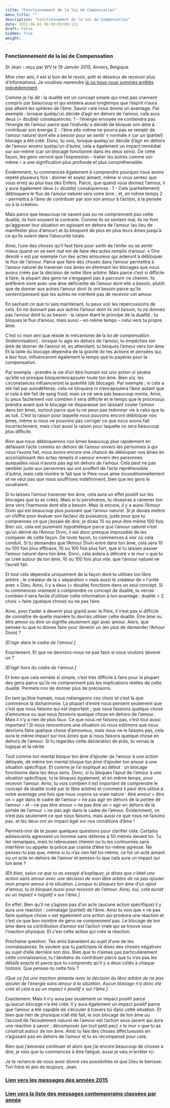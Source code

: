 ```yaml
---
title: "Fonctionnement de la loi de Compensation"
menu_title: ""
description: "Fonctionnement de la loi de Compensation"
date: 2022-06-01 06:00:01+00:121
draft: False
hidden: True
weight:
---
```

### Fonctionnement de la loi de Compensation

St Jean - reçu par WV le 19 Janvier 2015, Anvers, Belgique.

Mon cher ami, il est si bon de te revoir, prêt et désireux de recevoir plus d’informations. Je voudrais reprendre [là où nous nous sommes arrêtés précédemment](/fr-contemporary-messages/fr-contemporary-messages-by-date-order/fr-contemporary-messages-2015/fr-2015-1-2-1-wv-st-john/).

Comme je l’ai dit : la dualité est un concept simple qui n’est pas vraiment compris par beaucoup et qui existera aussi longtemps que l’esprit n’aura pas atteint les sphères de l’âme. Savoir cela nous donne un avantage. Par exemple : lorsque quelqu’un décide d’agir en dehors de l’amour, cela aura deux (= double) conséquences: 1 - l’énergie envoyée ne contiendra pas l’énergie de l’amour parce que l’individu a décidé de bloquer son âme à contribuer son énergie 2 - l’âme elle-même ne pourra pas se remplir de l’amour naturel dont elle a besoin pour se sentir « normale » car un (partiel) blocage a été créé. Donc, tu vois, lorsque quelqu’un décide d’agir en dehors de l’amour envers quelqu’un d’autre, cela a également un impact immédiat sur soi-même (car un blocage fonctionne dans les deux sens). De cette façon, les gens verront que l’expression – traiter les autres comme soi-même – a une signification plus profonde et plus compréhensible.

Évidemment, tu commences également à comprendre pourquoi nous avons répété plusieurs fois : donner et soyez aimant, même si vous sentez que vous errez au plus bas des Enfers. Parce, que quand vous donnez l’amour, il y aura également deux (= double) conséquences : 1 - Cela (partiellement) débloquera le flux de l’amour naturel vers votre âme ; et, en même temps 2 - permettra à l’âme de contribuer par son son amour à l’action, à la pensée ou à la création.

Mais parce que beaucoup ne savent pas ou ne comprennent pas cette dualité, ils font souvent le contraire. Comme ils se sentent mal, ils ne font qu’aggraver leur situation en agissant en dehors de l’amour (au lieu de manifester plus d’amour) et ils bloquent de plus en plus  leurs âmes jusqu’à ce qu’ils soient dans l’obscurité totale.

Ainsi, l’une des choses qu’il faut faire pour sortir de l’enfer ou se sentir mieux quand on se sent mal est de faire des actes remplis d’amour. « Dire désolé » est par exemple l’un des actes amoureux qui aideront à débloquer le flux de l’amour. Parce que faire des choses dans l’amour permettra à l’amour naturel de traverser nos âmes en éliminant les blocages que nous avons créés par la décision de notre libre arbitre. Mais parce c’est si difficile à faire, la plupart des gens ne s’engagent pas à parcourir ce chemin. Ils préfèrent vivre avec une âme déficiente de l’amour dont elle a besoin, plutôt que de donner aux autres l’amour dont ils ont besoin parce qu’ils sentent/pensent que les autres ne méritent pas de recevoir cet amour.

En sachant ce que tu sais maintenant, tu peux voir les répercussions de cela. En ne donnant pas aux autres l’amour dont ils ont besoin, tu ne donnes pas l’amour dont tu as besoin : la raison étant le principe de la dualité ; tu bloques le flux d’amour, mais aussi – en même temps – celui vers ta propre âme.

C’est ici mon ami que réside le mécanisme de la loi de compensation (Indemnisation) :  lorsque tu agis en dehors de l’amour, tu empêches ton âme de donner de l’amour et, en attendant, tu bloques l’amour vers ton âme. Et la taille du blocage dépendra de la gravité de tes actions et pensées qui, à leur tour, influenceront également le temps que tu payeras pour la compensation.

Par exemple : prendre la vie d’un être humain est une action si sévère qu’elle va presque bloquer/encapsuler toute ton âme. Bien sûr, les circonstances influenceront la quantité (de blocage). Par exemple ; si cela a été fait par autodéfense, cela ne bloquera ni n’encapsulera l’âme autant que si cela a été fait de sang froid, mais ce ne sera pas beaucoup moins. Ainsi, tu peux facilement voir combien il sera difficile et le temps que le processus prendra avant que le blocage ne disparaisse (en laissant couler l’amour dans ton âme), surtout parce que tu ne peux pas redonner vie à celui que tu as tué. C’est la raison pour laquelle nous pouvons encore débloquer nos âmes, même si nous ne pouvons pas corriger ce que nous avons fait incorrectement, mais c’est aussi la raison pour laquelle ce sera beaucoup plus difficile.

Bien que nous débloquerons nos âmes beaucoup plus rapidement en défaisant l’acte commis en dehors de l’amour envers les personnes à qui nous l’avons fait, nous avons encore une chance de débloquer nos âmes en accomplissant des actes remplis d »amour envers des personnes auxquelles nous n’avons pas agi en dehors de l’amour. Cela peut ne pas sembler juste aux personnes qui ont souffert de l’acte répréhensible d’autrui, mais cela montre le fait que le Père nous aime inconditionnellement et ne veut pas que nous souffrions indéfiniment, bien que les gens le voudraient.

Si tu laisses l’amour traverser ton âme, cela aura un effet positif sur les blocages que tu as créés. Mais si tu persévères, tu réussiras à ramener ton âme vers l’harmonie dont elle a besoin. Mais là encore, il y a aussi l’Amour Divin qui est beaucoup plus puissant que l’amour naturel. Si je devais mettre un chiffre pour évaluer son facteur de puissance, juste pour que tu comprennes ce que j’essaie de dire, je dirais 10 ou peut-être même 100 fois. Bien sûr, cela est purement hypothétique parce que l’amour naturel n’est qu’un dérivé de l’Amour Divin, il est donc presque impossible de les comparer de cette façon. De toute façon, tu commences à voir où cela conduit. Si tu demandes que l’Amour Divin entre dans ton âme, cela sera 10 ou 100 fois plus efficace, 10 ou 100 fois plus fort, que si tu laisses passer l’amour naturel dans ton âme. Donc, cela aidera à détruire « le mur » que tu as créé autour de ton âme, 10 ou 100 fois plus vite, que l’amour naturel ne l’aurait fait.

Et tout cela dépendra uniquement de la façon dont tu utilises ton libre arbitre ; le créateur de la « séparation » mais aussi le créateur de « l’unité avec » Dieu. Ainsi, il y a deux (= double) fonctions dans un seul concept. Si tu commences vraiment à comprendre ce concept de dualité, tu verras combien il sera facile d’utiliser cette information à ton avantage : dualité = 2 choix = faire (quelque chose) ou ne pas faire.

Ainsi, pour t’aider à devenir plus grand avec le Père, il n’est pas si difficile de connaître de quelle manière tu devrais utiliser cette dualité. Être âme ou être amour ou être un signifie seulement agir avec amour. Alors, que penses-tu que tu doives faire pour devenir un (en plus de demander l’Amour Divin) ?

*[D’agir dans le cadre de l’amour.]*

Exactement. Et que ne devrions-nous ne pas faire si nous voulons devenir un ?

*[D’agir hors du cadre de l’amour.]*

Et bien que cela semble si simple, c’est très difficile à faire pour la plupart des gens parce qu’ils ne comprennent pas les implications réelles de cette dualité. Permets moi de donner plus de précisions.

En tant qu’être humain, nous mélangeons ces choix et c’est là que commence la disharmonie. La plupart d’entre nous pensent seulement que c’est que nous faisons qui est important ; que nous fassions quelque chose d’amoureux ou que nous fassions quelque chose en dehors de l’amour. Mais il n’y a rien de plus faux. Ce que nous ne faisons pas, c’est tout aussi important ! Si nous rencontrons une situation où nous estimons que nous devrions faire quelque chose d’amoureux, mais nous ne le faisons pas, cela aura le même impact sur nos âmes que si nous faisons quelque chose en dehors de l’amour. Si tu regardes cette déclaration de près, tu verras la logique et la vérité.

Tout comme ton mental bloque ton âme d’ajouter de l’amour à une action déloyale, de même ton mental bloque ton  âme d’ajouter ton amour à une situation spécifique. Et comme je l’ai expliqué au début : un blocage fonctionne dans les deux sens. Donc, si tu bloques l’ajout de l’amour à une situation spécifique, tu te bloques également, et en même temps, pour recevoir l’amour. Ainsi, tu vois combien il est important de comprendre le concept de dualité (créé par le libre arbitre) et comment il peut être utilisé à notre avantage une fois que nous voyons sa vraie nature : être amour = être un = agir dans le cadre de l’amour = ne pas agir en dehors de la portée de l’amour – et – ne pas être amour = ne pas être un = agir en dehors de la portée de l’amour = ne pas agir dans le cadre de l’amour. Évidemment, ce n’est pas seulement ce que nous faisons, mais aussi ce que nous ne faisons pas. et les deux ont un impact égal sur nos conditions d’âme !

Permets-moi de te poser quelques questions pour clarifier cela. Certains adolescents agressent un homme sans défense à 50 mètres devant toi. Tu les remarques, mais tu rebrousses chemin ou tu les contournes sans interférer ou appeler la police par crainte d’être toi-même agressé. Ne penses-tu pas que, même si tu n’as rien fait toi-même, ce fut un acte aimant ou un acte en dehors de l’amour et penses-tu que cela aura un impact sur ton âme ?

*[Eh bien, selon ce que tu as essayé d’expliquer, je dirais que c’était une action sans amour avec une décision de mon libre arbitre de ne pas ajouter mon propre amour à la situation. Lorsque tu bloques ton âme d’un ajout d’amour, tu la bloques aussi pour recevoir de l’amour. Ainsi, oui, cela aurait eu un impact « négatif » sur l’âme.]*

En effet. Bien qu’il ne s’agisse pas d’un acte (aucune action spécifique) il y aura une réaction : colmatage (partiel) de l’âme. Ainsi tu vois que « ne pas faire quelque chose » est également une action qui produira une réaction et c’est ce que bon nombre de gens ne comprennent pas. Le blocage de ton âme dans sa contribution d’amour est l’action vraie qui se trouve sous l’inaction physique. Et c’est cette action qui crée la réaction.

Prochaine question. Tes amis bavardent au sujet d’une de tes connaissances. Ils veulent que tu participes et dises des choses négatives au sujet d’elle derrière son dos. Bien que tu n’aimes pas particulièrement cette connaissance, tu t’abstiens de contribuer parce que tu n’as pas les détails exacts et parce que tu comprends qu’il y a deux côtés à chaque histoire. Que penses-tu cette fois ?

*[Que ce fut une inaction aimante avec la décision du libre arbitre de ne pas ajouter de l’énergie sans amour à la situation. Aucun blocage n’a donc été créé et cela a eu un impact  « positif » sur l’âme.]*

Exactement. Mais il n’y aura pas seulement un impact positif parce qu’aucun blocage n’a été créé. Il y aura également un impact positif parce que l’amour a été capable de s’écouler à travers toi dans cette situation. Et bien que rien de physique n’ait été fait, le non blocage de ton âme ou l’accord de l’écoulement naturel de l’amour est l’action sous-jacent qui aura une réaction à savoir ; décomposer (un tout petit peu) « le mur » que tu as construit autour de ton âme. Ainsi tu fais des choses affectueuses en n’agissant pas en dehors de l’amour et tu es récompensé pour cela.

Bien que j’aimerais continuer et alors que j’ai encore beaucoup de choses à dire, je vois que tu commences à être fatigué, aussi je vais m’arrêter ici.

Je te remercie de nous avoir donné ces possibilités et que Dieu te bénisse. Ton frère et ami de toujours, Jean.

### [**Lien vers les messages des années 2015**](/fr-contemporary-messages/fr-contemporary-messages-by-date-order/fr-contemporary-messages-2015/)

### [**Lien vers la liste des messages contemporains classées par année**](/fr-contemporary-messages/fr-contemporary-messages-by-date-order/)
